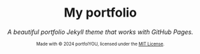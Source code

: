 <div align="center">
  <h1>My portfolio</h1>
  <i>A beautiful portfolio Jekyll theme that works with GitHub Pages.</i>

  <sub><sup>Made with © 2024 portfolYOU, licensed under the <a href="./LICENSE">MIT License</a>.</sup></sub>
</div>
